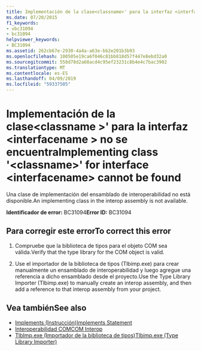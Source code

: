 ```yaml
---
title: Implementación de la clase<classname>' para la interfaz <interfacename> no se encuentra
ms.date: 07/20/2015
f1_keywords:
- vbc31094
- bc31094
helpviewer_keywords:
- BC31094
ms.assetid: 262cb67e-2930-4a4a-a63e-bb2e201b3b93
ms.openlocfilehash: 100505e19ca6f046c81bb818d57f447e8ebd32a0
ms.sourcegitcommit: 558d78d2a68acd4c95ef23231c8b4e4c7bac3902
ms.translationtype: MT
ms.contentlocale: es-ES
ms.lasthandoff: 04/09/2019
ms.locfileid: "59337505"
---
```

# <a name="implementing-class-classname-for-interface-interfacename-cannot-be-found"></a><span data-ttu-id="5ee73-102">Implementación de la clase\<classname >' para la interfaz \<interfacename > no se encuentra</span><span class="sxs-lookup"><span data-stu-id="5ee73-102">Implementing class '\<classname>' for interface \<interfacename> cannot be found</span></span>
<span data-ttu-id="5ee73-103">Una clase de implementación del ensamblado de interoperabilidad no está disponible.</span><span class="sxs-lookup"><span data-stu-id="5ee73-103">An implementing class in the interop assembly is not available.</span></span>  
  
 <span data-ttu-id="5ee73-104">**Identificador de error:** BC31094</span><span class="sxs-lookup"><span data-stu-id="5ee73-104">**Error ID:** BC31094</span></span>  
  
## <a name="to-correct-this-error"></a><span data-ttu-id="5ee73-105">Para corregir este error</span><span class="sxs-lookup"><span data-stu-id="5ee73-105">To correct this error</span></span>  
  
1. <span data-ttu-id="5ee73-106">Compruebe que la biblioteca de tipos para el objeto COM sea válida.</span><span class="sxs-lookup"><span data-stu-id="5ee73-106">Verify that the type library for the COM object is valid.</span></span>  
  
2. <span data-ttu-id="5ee73-107">Use el importador de la biblioteca de tipos (Tlbimp.exe) para crear manualmente un ensamblado de interoperabilidad y luego agregue una referencia a dicho ensamblado desde el proyecto.</span><span class="sxs-lookup"><span data-stu-id="5ee73-107">Use the Type Library Importer (Tlbimp.exe) to manually create an interop assembly, and then add a reference to that interop assembly from your project.</span></span>  
  
## <a name="see-also"></a><span data-ttu-id="5ee73-108">Vea también</span><span class="sxs-lookup"><span data-stu-id="5ee73-108">See also</span></span>

- [<span data-ttu-id="5ee73-109">Implements (Instrucción)</span><span class="sxs-lookup"><span data-stu-id="5ee73-109">Implements Statement</span></span>](../../visual-basic/language-reference/statements/implements-statement.md)
- [<span data-ttu-id="5ee73-110">Interoperabilidad COM</span><span class="sxs-lookup"><span data-stu-id="5ee73-110">COM Interop</span></span>](../../visual-basic/programming-guide/com-interop/index.md)
- [<span data-ttu-id="5ee73-111">TlbImp.exe (Importador de la biblioteca de tipos)</span><span class="sxs-lookup"><span data-stu-id="5ee73-111">Tlbimp.exe (Type Library Importer)</span></span>](../../framework/tools/tlbimp-exe-type-library-importer.md)
